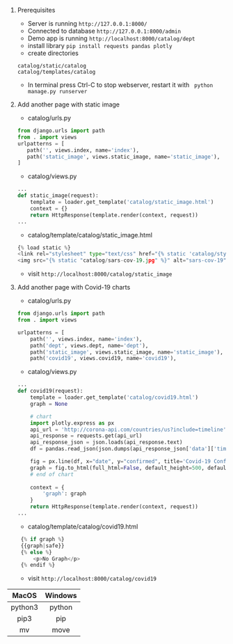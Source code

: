 1. Prerequisites
    * Server is running ``` http://127.0.0.1:8000/ ``` 
    * Connected to database ``` http://127.0.0.1:8000/admin ```
    * Demo app is running ``` http://localhost:8000/catalog/dept ```
    * install library ```pip install requests pandas plotly```
    * create directories 
    ``` 
   catalog/static/catalog
   catalog/templates/catalog
    ```
    * In terminal press Ctrl-C to stop webserver, restart it with ``` python manage.py runserver```
    
        
2. Add another page with static image
    * catalog/urls.py
    ```python
   from django.urls import path
   from . import views
   urlpatterns = [
       path('', views.index, name='index'),
       path('static_image', views.static_image, name='static_image'),
   ]
    ```
    * catalog/views.py
    ```python
   ...
    def static_image(request):
        template = loader.get_template('catalog/static_image.html')
        context = {}
        return HttpResponse(template.render(context, request))
    ... 
    ```
   * catalog/template/catalog/static_image.html
   ```python
   {% load static %}
   <link rel="stylesheet" type="text/css" href="{% static 'catalog/style.css' %}">
   <img src="{% static "catalog/sars-cov-19.jpg" %}" alt="sars-cov-19">
   ```

    * visit ```http://localhost:8000/catalog/static_image```

3. Add another page with Covid-19 charts
    * catalog/urls.py
    ```python
    from django.urls import path
    from . import views
    
    urlpatterns = [
        path('', views.index, name='index'),
        path('dept', views.dept, name='dept'),
        path('static_image', views.static_image, name='static_image'),
        path('covid19', views.covid19, name='covid19'),
    ```
    * catalog/views.py
    ```python
   ...
    def covid19(request):
        template = loader.get_template('catalog/covid19.html')
        graph = None
    
        # chart
        import plotly.express as px
        api_url = 'http://corona-api.com/countries/us?include=timeline'
        api_response = requests.get(api_url)
        api_response_json = json.loads(api_response.text)
        df = pandas.read_json(json.dumps(api_response_json['data']['timeline']))
    
        fig = px.line(df, x="date", y="confirmed", title='Covid-19 Confirmed Case in the US')
        graph = fig.to_html(full_html=False, default_height=500, default_width=700)
        # end of chart
        
        context = {
            'graph': graph
        }
        return HttpResponse(template.render(context, request))
    ... 
    ```
   * catalog/template/catalog/covid19.html
   ```python
    {% if graph %}
    {{graph|safe}}
    {% else %}
        <p>No Graph</p>
    {% endif %}
   ```

    * visit ```http://localhost:8000/catalog/covid19```

| MacOS         | Windows   | 
|:-------------:|:-------------:| 
| python3       |python |
| pip3       |pip |
| mv            | move |
